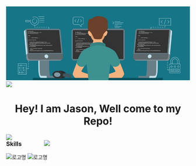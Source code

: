 ![logo](https://github.com/Jason-cloud-1/Jason-Cloud-1/blob/main/coding.jpeg)  
![](https://komarev.com/ghpvc/?username=Jason-cloud-1&color=green)   
<h1 align="center">Hey! I am Jason, Well come to my Repo!</h1>

<img align="left" width="400"  src="https://github-readme-stats.vercel.app/api?username=Jason-cloud-1&theme=dark&show_icons=true">   
<img align="right" width="400" src="https://github-readme-stats.vercel.app/api/top-langs/?username=Jason-cloud-1&layout=compact&theme=tokyonight">    



### Skills

![로고명](https://img.shields.io/badge/AWS-232F3E.svg?&style=for-the-badge&logo=AWS&logoColor=white)
![로고명](https://img.shields.io/badge/Python-3776AB.svg?&style=for-the-badge&logo=Python&logoColor=white)  







